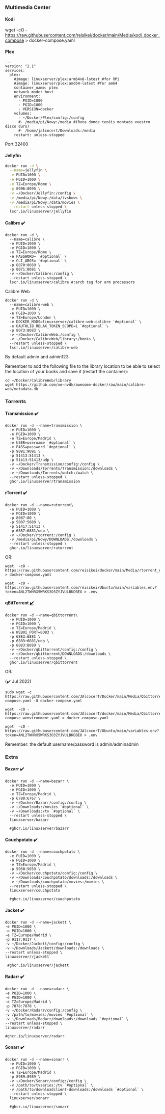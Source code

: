 ### Multimedia Center

#### Kodi
wget  -cO - https://raw.githubusercontent.com/reisikei/docker/main/Media/kodi_docker_compose > docker-compose.yaml

#### Plex

```
---
version: "2.1"
services:
  plex:
    #image: linuxserver/plex:arm64v8-latest #for RPi
    #image: linuxserver/plex:amd64-latest #for am64
    container_name: plex
    network_mode: host
    environment:
      - PUID=1000
      - PGID=1000
      - VERSION=docker
    volumes:
      - ~/Docker/Plex/config:/config
      #- /media/pi/Nowy:/media #(Ruta donde tenéis montado vuestro disco duro)
      #- /home/jalcocert/Downloads:/media
    restart: unless-stopped
```
Port 32400

#### Jellyfin

```sh
docker run -d \
  --name=jellyfin \
  -e PUID=1000 \
  -e PGID=1000 \
  -e TZ=Europe/Rome \
  -p 8096:8096 \
  -v ~/Docker/Jellyfin:/config \
  -v /media/pi/Nowy:/data/tvshows \
  -v /media/pi/Nowy:/data/movies \
  --restart unless-stopped \
  lscr.io/linuxserver/jellyfin
```

#### Calibre :heavy_check_mark:


```
docker run -d \
  --name=calibre \
  -e PUID=1000 \
  -e PGID=1000 \
  -e TZ=Europe/Rome \
  -e PASSWORD= `#optional` \
  -e CLI_ARGS= `#optional` \
  -p 8070:8080 \
  -p 8071:8081 \
  -v ~/Docker/Calibre:/config \
  --restart unless-stopped \
  lscr.io/linuxserver/calibre #:arch tag for arm processors
```

Calibre Web

```
docker run -d \
  --name=calibre-web \
  -e PUID=1000 \
  -e PGID=1000 \
  -e TZ=Europe/London \
  -e DOCKER_MODS=linuxserver/calibre-web:calibre `#optional` \
  -e OAUTHLIB_RELAX_TOKEN_SCOPE=1 `#optional` \
  -p 8073:8083 \
  -v ~/Docker/CalibreWeb:/config \
  -v ~/Docker/CalibreWeb/library:/books \
  --restart unless-stopped \
  lscr.io/linuxserver/calibre-web
```

By default admin and admin123.

Remember to add the following file to the library location to be able to select the location of your books and save it (restart the container):

```
cd ~/Docker/CalibreWeb/library
wget https://github.com/xe-nvdk/awesome-docker/raw/main/calibre-web/metadata.db
```

### Torrents

#### Transmission :heavy_check_mark:

```
docker run -d --name=transmission \
  -e PUID=1000 \
  -e PGID=1000 \
  -e TZ=Europe/Madrid \
  -e USER=username `#optional` \
  -e PASS=password `#optional` \
  -p 9091:9091 \
  -p 51413:51413 \
  -p 51413:51413/udp \
  -v ~/Docker/Transmission/config:/config \
  -v ~/Downloads/Torrents/Transmission:/downloads \
  -v ~/Downloads/Torrents/watch:/watch \
  --restart unless-stopped \
  ghcr.io/linuxserver/transmission
```

#### rTorrent :heavy_check_mark:

```
docker run -d --name=rutorrent\
  -e PUID=1000 \
  -e PGID=1000 \
  -p 8087:80 \
  -p 5007:5000 \
  -p 51417:51413 \
  -p 6887:6881/udp \
  -v ~/Docker/rtorrent:/config \
  -v /media/pi/Nowy/DOWNLOADS:/downloads \
  --restart unless-stopped \
  ghcr.io/linuxserver/rutorrent
```

OR:

```
wget  -cO - https://raw.githubusercontent.com/reisikei/docker/main/Media/rtorrent_docker_compose_w_environment > docker-compose.yaml

wget  -cO - https://raw.githubusercontent.com/reisikei/Ubuntu/main/variables.env?token=ANL2TWHRX5WRKS3O3ZYJVULBKDBEU > .env
```

#### qBitTorrent [:heavy_check_mark:](https://hub.docker.com/r/linuxserver/qbittorrent)

```
docker run -d --name=qbittorrent\
  -e PUID=1000 \
  -e PGID=1000 \
  -e TZ=Europe/Madrid \
  -e WEBUI_PORT=8083 \
  -p 6883:6881 \
  -p 6883:6881/udp \
  -p 8083:8080 \
  -v ~/Docker/qbittorrent/config:/config \
  -v ~/Docker/qbittorrent/DOWNLOADS:/downloads \
  --restart unless-stopped \
  ghcr.io/linuxserver/qbittorrent
```

OR:

(:heavy_check_mark: Jul 2022)

```
sudo wget -c https://raw.githubusercontent.com/JAlcocerT/Docker/main/Media/Qbittorrent_docker-compose.yaml -O docker-compose.yaml

wget  -cO - https://raw.githubusercontent.com/JAlcocerT/docker/main/Media/Qbittorrent_docker-compose_wenvironment.yaml > docker-compose.yaml

wget  -cO - https://raw.githubusercontent.com/JAlcocerT/Ubuntu/main/variables.env?token=ANL2TWHRX5WRKS3O3ZYJVULBKDBEU > .env
```

Remember: the default username/password is admin/adminadmin


### Extra

#### Bazarr :heavy_check_mark:

```
docker run -d --name=bazarr \
  -e PUID=1000 \
  -e PGID=1000 \
  -e TZ=Europe/Madrid \
  -p 6780:6767 \
  -v ~/Docker/Bazarr/config:/config \
  -v ~/Downloads:/movies `#optional` \
  -v ~/Downloads:/tv `#optional` \
  --restart unless-stopped \
  linuxserver/bazarr
  
  #ghcr.io/linuxserver/bazarr
```


#### Couchpotato :heavy_check_mark:
```
docker run -d --name=couchpotato \
  -e PUID=1000 \
  -e PGID=1000 \
  -e TZ=Europe/Madrid \
  -p 5050:5050 \
  -v ~/Docker/couchpotato/config:/config \
  -v ~/Downloads/couchpotato/downloads:/downloads \
  -v ~/Downloads/couchpotato/movies:/movies \
  --restart unless-stopped \
  linuxserver/couchpotato
  
  #ghcr.io/linuxserver/couchpotato
```

#### Jacket :heavy_check_mark:

```
docker run -d --name=jackett \
-e PUID=1000 \
-e PGID=1000 \
-e TZ=Europe/Madrid \
-p 9117:9117 \
-v ~/Docker/Jackett/config:/config \
-v ~/Downloads/Jackett/downloads:/downloads \
--restart unless-stopped \
linuxserver//jackett

 #ghcr.io/linuxserver/jackett
```

#### Radarr :heavy_check_mark:

```
docker run -d --name=radarr \
-e PUID=1000 \
-e PGID=1000 \
-e TZ=Europe/Madrid \
-p 7878:7878 \
-v ~/Docker/Radarr/config:/config \
-v /path/to/movies:/movies `#optional` \
-v ~/Downloads/Radarr/downloads:/downloads `#optional` \
--restart unless-stopped \
linuxserver/radarr

#ghcr.io/linuxserver/radarr
  ```

#### Sonarr :heavy_check_mark:

```
docker run -d --name=sonarr \
  -e PUID=1000 \
  -e PGID=1000 \
  -e TZ=Europe/Madrid \
  -p 8989:8989 \
  -v ~/Docker/Sonarr/config:/config \
  -v /path/to/tvseries:/tv `#optional` \
  -v /path/to/downloadclient-downloads:/downloads `#optional` \
  --restart unless-stopped \
  linuxserver/sonarr
  
  #ghcr.io/linuxserver/sonarr
 ```
